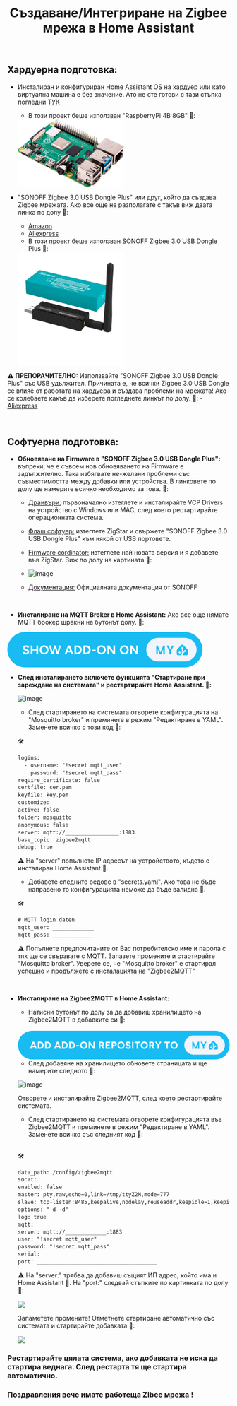 <h1 align="center">Създаване/Интегриране на Zigbee мрежа в Home Assistant</h1>

<br>

##  Хардуерна подготовка:

- Инсталиран и конфигуриран Home Assistant OS на хардуер или като виртуална машина е без значение. Ато не сте готови с тази стъпка погледни [ТУК](https://www.home-assistant.io/installation/)


    - В този проект беше използван "RaspberryPi 4B 8GB" 🔽:
    <img align="center" src="../../Statik/IMG/Devices/RASP PI 4B.png" width="50%" height="50%">


- "SONOFF Zigbee 3.0 USB Dongle Plus" или друг, който да създава Zigbee мрежата. Ако все още не разполагате с такъв виж двата линка по долу 🔽:
    - [Amazon](https://www.amazon.de/dp/B09KZX4WSB?ref=ppx_yo2ov_dt_b_fed_asin_title)
    - [Aliexpress](https://de.aliexpress.com/item/1005004266559661.html?spm=a2g0o.productlist.main.1.29cfYELkYELkj7&algo_pvid=d6c4c86f-f945-433c-addd-962a0da0c955&algo_exp_id=d6c4c86f-f945-433c-addd-962a0da0c955-0&pdp_npi=4%40dis%21EUR%2138.16%2120.99%21%21%2140.55%2122.30%21%402103890117306177577828936efd34%2112000028571354347%21sea%21DE%21749630241%21X&curPageLogUid=DHGOVitBimE5&utparam-url=scene%3Asearch%7Cquery_from%3A) 
    - В този проект беше използван SONOFF Zigbee 3.0 USB Dongle Plus 🔽:

    <img align="center" src="../../Statik/IMG/Devices/Sonoff zigbee3.0 Dongel.png" width="50%" height="50%">


**⚠️ ПРЕПОРАЧИТЕЛНО:** Използвайте  "SONOFF Zigbee 3.0 USB Dongle Plus" със USB удължител. Причината е, че всички Zigbee 3.0 USB Dongle се влияе от работата на хардуера и създава проблеми на мрежата! Ако се колебаете какъв да изберете погледнете линкът по долу. 🔽:
    - [Aliexpress](https://de.aliexpress.com/item/1005007442670601.html?spm=a2g0o.order_list.order_list_main.75.6e4f5c5f9wWYJ0&gatewayAdapt=glo2deu)

 <br>

##  Софтуерна подготовка:

- **Обновяване на Firmware в "SONOFF Zigbee 3.0 USB Dongle Plus":** въпреки, че е съвсем нов обновяването на Firmware е задължително. Така избягвате не-желани проблеми със съвместимостта между добавки или устройства. В линковете по долу ще намерите всичко необходимо за това. 🔽:
    - [Драивъри:](https://www.silabs.com/developer-tools/usb-to-uart-bridge-vcp-drivers?tab=downloads) първоначално изтеглете и инсталирайте VCP Drivers на устройство с Windows или MAC, след което рестартирайте операционната система.
    - [Флаш софтуер:](https://zig-star.com/radio-docs/quick-start/#5have-fun) изтеглете ZigStar и свържете "SONOFF Zigbee 3.0 USB Dongle Plus" към някой от USB портовете.
    - [Firmware cordinator:](https://github.com/Koenkk/Z-Stack-firmware/tree/master/coordinator/Z-Stack_3.x.0/bin) изтеглете най новата версия и я добавете във ZigStar. Виж по долу на картината 🔽:
    - 
        ![image](https://github.com/user-attachments/assets/340206c9-767e-4a19-881d-207f9c098dc4)

    - [Документация:](https://sonoff.tech/wp-content/uploads/2022/11/SONOFF-Zigbee-3.0-USB-dongle-plus-firmware-flashing-.pdf) Официалната документация от SONOFF

<p></p><br>

- **Инсталиране на MQTT Broker в Home Assistant:** Ако все още нямате MQTT брокер щракни на бутонът долу. 🔽:<br>



<a href="https://my.home-assistant.io/redirect/supervisor_addon/?addon=core_mosquitto">
    <img align="center" src="../../Statik/Buttons/button ADD-ON ON.svg" >
</a><br>



- **След инсталирането включете функцията "Стартиране при зареждане на системата" и рестартирайте Home Assistant. 🔽:**

    ![image](https://github.com/user-attachments/assets/f950e020-0fc3-42c4-8ab6-977cc5536a72)


    - След стартирането на системата отворете конфигурацията на "Mosquitto broker" и преминете в режим "Редактиране в YAML". Заменете всичко с този код 🔽:


    🛠️
    ```html
    logins:
      - username: "!secret mqtt_user"
        password: "!secret mqtt_pass"
    require_certificate: false
    certfile: cer.pem
    keyfile: key.pem
    customize:
    active: false
    folder: mosquitto
    anonymous: false
    server: mqtt://_________________:1883
    base_topic: zigbee2mqtt
    debug: true
    ```

    ⚠️ На "server" попълнете IP адресът на устройството, където е инсталиран Home Assistant 🔼.



    - Добавете следните редове в "secrets.yaml". Ако това не бъде направено то конфигурацията неможе да бъде валидна 🔽.

    🛠️
    ```html
    # MQTT login daten
    mqtt_user: _____________
    mqtt_pass: _____________
    ```

    ⚠️ Попълнете предпочитаните от Вас потребителско име и парола  с тях ще се свързвате с MQTT. Запазете промените и стартирайте "Mosquitto broker". Уверете се, че "Mosquitto broker" е стартирал успешно и продължете с инсталацията на "Zigbee2MQTT"

<br>

- **Инсталиране на Zigbee2MQTT в Home Assistant:**
    - Натисни бутонът по долу за да добавиш хранилището на Zigbee2MQTT в добавките си 🔽:
    <br>

    

    <a href="https://my.home-assistant.io/redirect/supervisor_add_addon_repository/?repository_url=https%3A%2F%2Fgithub.com%2Fzigbee2mqtt%2Fhassio-zigbee2mqtt">
    <img align="center" src="../../Statik/Buttons/button ADD ADD-ON REPOSITORY TO MY.svg" > 
    </a>
    
    <div class="spacer"></div>
   

    - След добавяне на хранилището обновете страницата и ще намерите следното 🔽:

    ![image](https://github.com/user-attachments/assets/5655390c-9c13-473c-b6b6-6993191648dc)

    Отворете и инсталирайте Zigbee2MQTT, след което рестартирайте системата.

    - След стартирането на системата отворете конфигурацията във Zigbee2MQTT и преминете в режим "Редактиране в YAML". Заменете всичко със следният код 🔽:

    <br>

    🛠️
    ```html
    data_path: /config/zigbee2mqtt
    socat:
    enabled: false
    master: pty,raw,echo=0,link=/tmp/ttyZ2M,mode=777
    slave: tcp-listen:8485,keepalive,nodelay,reuseaddr,keepidle=1,keepintvl=1,keepcnt=5
    options: "-d -d"
    log: true
    mqtt:
    server: mqtt://_____________:1883  
    user: "!secret mqtt_user"
    password: "!secret mqtt_pass"
    serial:
    port: ______________________________________
    ``` 

    ⚠️ На "server:" трябва да добавиш същият ИП адрес, който има и Home Assistant 🔼. На "port:" следвай стъпките по картинката по долу  🔽:

    <img align="center" src="../../Statik/GIF/patch_usb_port002.gif">

    Запаметете промените! Отметнете стартиране автоматично със системата и стартирайте добавката 🔽:

    <img align="center" src="../../Statik/GIF/Zegbee_save_and_start.gif">    


### Рестартирайте цялата система, ако добавката не иска да стартира веднага. След рестарта тя ще стартира автоматично.
### Поздравления вече имате работеща Zibee мрежа !
